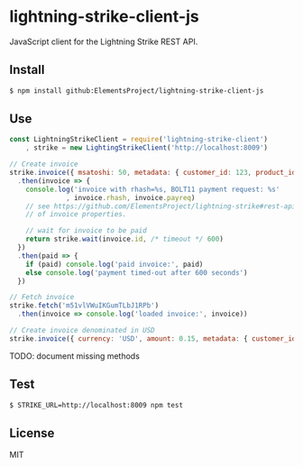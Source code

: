 # lightning-strike-client-js

JavaScript client for the Lightning Strike REST API.

## Install

```bash
$ npm install github:ElementsProject/lightning-strike-client-js
```

## Use

```js
const LightningStrikeClient = require('lightning-strike-client')
    , strike = new LightingStrikeClient('http://localhost:8009')

// Create invoice
strike.invoice({ msatoshi: 50, metadata: { customer_id: 123, product_id: 456 } })
  .then(invoice => {
    console.log('invoice with rhash=%s, BOLT11 payment request: %s'
              , invoice.rhash, invoice.payreq)
    // see https://github.com/ElementsProject/lightning-strike#rest-api for the full list
    // of invoice properties.

    // wait for invoice to be paid
    return strike.wait(invoice.id, /* timeout */ 600)
  })
  .then(paid => {
    if (paid) console.log('paid invoice:', paid)
    else console.log('payment timed-out after 600 seconds')
  })

// Fetch invoice
strike.fetch('m51vlVWuIKGumTLbJ1RPb')
  .then(invoice => console.log('loaded invoice:', invoice))

// Create invoice denominated in USD
strike.invoice({ currency: 'USD', amount: 0.15, metadata: { customer_id: 123 } })
```

TODO: document missing methods

## Test

```bash
$ STRIKE_URL=http://localhost:8009 npm test
```

## License
MIT
